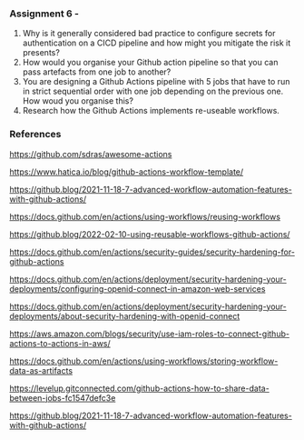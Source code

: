 ### Assignment 6 - 

1.  Why is it generally considered bad practice to configure secrets for authentication on a CICD pipeline and how might you mitigate the risk it presents?
2.  How would you organise your Github action pipeline so that you can pass artefacts from one job to another?
3.  You are designing a Github Actions pipeline with 5 jobs that have to run in strict sequential order with one job depending on the previous one. How woud you organise this?
4.  Research how the Github Actions implements re-useable workflows.

### References 

https://github.com/sdras/awesome-actions


https://www.hatica.io/blog/github-actions-workflow-template/

https://github.blog/2021-11-18-7-advanced-workflow-automation-features-with-github-actions/

https://docs.github.com/en/actions/using-workflows/reusing-workflows

https://github.blog/2022-02-10-using-reusable-workflows-github-actions/

https://docs.github.com/en/actions/security-guides/security-hardening-for-github-actions

https://docs.github.com/en/actions/deployment/security-hardening-your-deployments/configuring-openid-connect-in-amazon-web-services

https://docs.github.com/en/actions/deployment/security-hardening-your-deployments/about-security-hardening-with-openid-connect

https://aws.amazon.com/blogs/security/use-iam-roles-to-connect-github-actions-to-actions-in-aws/

https://docs.github.com/en/actions/using-workflows/storing-workflow-data-as-artifacts

https://levelup.gitconnected.com/github-actions-how-to-share-data-between-jobs-fc1547defc3e

https://github.blog/2021-11-18-7-advanced-workflow-automation-features-with-github-actions/
